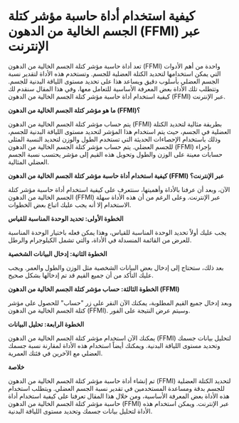 كيفية استخدام أداة حاسبة مؤشر كتلة الجسم الخالية من الدهون (FFMI) عبر الإنترنت
==============================================================================

تعد أداة حاسبة مؤشر كتلة الجسم الخالية من الدهون (FFMI) واحدة من أهم الأدوات التي يمكن استخدامها لتحديد الكتلة العضلية للجسم. وتستخدم هذه الأداة لتقدير نسبة الجسم العضلي بأسلوب دقيق ويساعد هذا على تحديد مستوى اللياقة البدنية للجسم. وتتطلب تلك الأداة بعض المعرفة الأساسية للتعامل معها، وفي هذا المقال سنقدم لك كيفية استخدام أداة حاسبة مؤشر كتلة الجسم الخالية من الدهون (FFMI) عبر الإنترنت.

**ما هو مؤشر كتلة الجسم الخالية من الدهون (FFMI)؟**

يتم حساب مؤشر كتلة الجسم الخالية من الدهون (FFMI) بطريقة مثالية لتحديد الكتلة العضلية في الجسم، حيث يتم استخدام هذا المؤشر لتحديد مستوى اللياقة البدنية للجسم، وذلك باستخدام الإحصاءات الحديثة التي تستخدم الطول والوزن لتحديد النسبة المثلى للجسم العضلي. يتم حساب مؤشر كتلة الجسم الخالية من الدهون (FFMI) بإجراء حسابات معينة على الوزن والطول وتحويل هذه القيم إلى مؤشر يحتسب نسبة الجسم العضلي المثالية.

**كيفية استخدام أداة حاسبة مؤشر كتلة الجسم الخالية من الدهون (FFMI) عبر الإنترنت؟**

الآن، وبعد أن عرفنا بالأداة وأهميتها، سنتعرف على كيفية استخدام أداة حاسبة مؤشر كتلة الجسم الخالية من الدهون (FFMI) عبر الإنترنت. وعلى الرغم من أن هذه الأداة سهلة الاستخدام إلا أنه يجب عليك اتباع بعض الخطوات.

**الخطوة الأولى: تحديد الوحدة المناسبة للقياس**

يجب عليك أولاً تحديد الوحدة المناسبة للقياس، وهذا يمكن فعله باختيار الوحدة المناسبة للعرض من القائمة المنسدلة في الأداة، والتي تشمل الكيلوجرام والرطل.

**الخطوة الثانية: إدخال البيانات الشخصية**

بعد ذلك، ستحتاج إلى إدخال بعض البيانات الشخصية مثل الوزن والطول والعمر. ويجب عليك التأكد من أن جميع القيم قد تم إدخالها بشكل صحيح.

**الخطوة الثالثة: حساب مؤشر كتلة الجسم الخالية من الدهون (FFMI)**

وبعد إدخال جميع القيم المطلوبة، يمكنك الآن النقر على زر "حساب" للحصول على مؤشر كتلة الجسم الخالية من الدهون (FFMI). وسيتم عرض النتيجة على الفور.

**الخطوة الرابعة: تحليل البيانات**

يمكنك الآن استخدام مؤشر كتلة الجسم الخالية من الدهون (FFMI) لتحليل بيانات جسمك وتحديد مستوى اللياقة البدنية. ويمكنك أيضاً استخدام هذه الأداة لمقارنة نسبة جسمك العضلي مع الآخرين في فئتك العمرية.

**خلاصة**

تم إنشاء أداة حاسبة مؤشر كتلة الجسم الخالية من الدهون (FFMI) لتحديد الكتلة العضلية للجسم بدقة ومساعدة المستخدمين في تقدير نسبة الجسم العضلي. ويتطلب استخدام هذه الأداة بعض المعرفة الأساسية، ومن خلال هذا المقال تعرفنا على كيفية استخدام أداة حاسبة مؤشر كتلة الجسم الخالية من الدهون (FFMI) عبر الإنترنت. ويمكن استخدام هذه الأداة لتحليل بيانات جسمك وتحديد مستوى اللياقة البدنية.